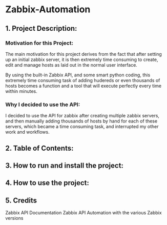 # Zabbix-Automation

## 1. Project Description:
### Motivation for this Project:
The main motivation for this project derives from the fact that after setting up an initial zabbix server, it is then extremely time consuming to create, edit and manage hosts as laid out in the normal user interface.

By using the built-in Zabbix API, and some smart python coding, this extremely time consuming task of adding hudereds or even thousands of hosts becomes a function and a tool that will execute perfectly every time within minutes.

### Why I decided to use the API:
I decided to use the API for zabbix after creating multiple zabbix servers, and then manually adding thousands of hosts by hand for each of these servers, which became a time consuming task, and interrupted my other work and workflows.
###
###
###
## 2. Table of Contents:



## 3. How to run and install the project:

## 4. How to use the project:

## 5. Credits
Zabbix API Documentation
Zabbix API Automation with the various Zabbix versions
